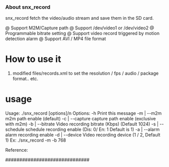 ### About snx_record ###

snx_record fetch the video/audio stream and save them in the SD card.  

@  Support M2M/Capture path
@  Support /dev/video1 or /dev/video2
@  Programmable bitrate setting
@  Support video record triggered by motion detection alarm
@  Support AVI / MP4 file format

# How to use it

1. modified files/records.xml to set the resolution / fps / audio / package format.. etc.

# usage

Usage: ./snx_record [options]/n
Options:
        -h                 Print this message
        -m | --m2m         m2m path enable (default)
        -c | --capture          capture path enable (exclusive with m2m)
        -b | --bitrate          Video recording bitrate (Kbps) (Default 1024)
        -s | --schedule schedule recording enable (Dis: 0/ En: 1 Default is 1)
        -a | --alarm            alarm recording enable 
        -d | --device           Video recording device (1 / 2, Default 1)
        Ex:   ./snx_record -m -b 768


Reference: 


##############################
